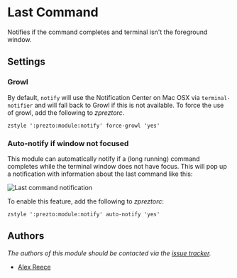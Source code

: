 Last Command
============

Notifies if the command completes and terminal isn't the foreground window.

Settings
--------

### Growl

By default, `notify` will use the Notification Center on Mac OSX via
`terminal-notifier` and will fall back to Growl if this is not available. To
force the use of growl, add the following to *zpreztorc*.

    zstyle ':prezto:module:notify' force-growl 'yes'

### Auto-notify if window not focused

This module can automatically notify if a (long running) command completes
while the terminal window does not have focus. This will pop up a notification
with information about the last command like this:

![Last command notification](http://codearcana.com/images/zsh_theme_popup.png)

To enable this feature, add the following to *zpreztorc*:

    zstyle ':prezto:module:notify' auto-notify 'yes'

Authors
-------

*The authors of this module should be contacted via the [issue tracker][1].*

  - [Alex Reece](https://github.com/awreece)

[1]: https://github.com/awreece/prezto/issues

